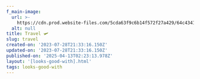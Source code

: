 ```yaml
---
f_main-image:
  url: >-
    https://cdn.prod.website-files.com/5cda63f9c6b14f572f27a429/64c434188c52bbd10a87c8d1_IMG_1541.avif
  alt: null
title: Travel 🛩️
slug: travel
created-on: '2023-07-28T21:33:16.150Z'
updated-on: '2023-07-28T21:33:16.150Z'
published-on: '2025-04-13T02:23:13.978Z'
layout: '[looks-good-with].html'
tags: looks-good-with
---
```



